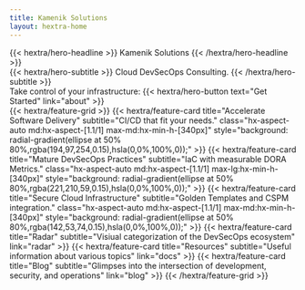 ```yaml
---
title: Kamenik Solutions
layout: hextra-home
---
```


<div class="hx-mt-6 hx-mb-6">
{{< hextra/hero-headline >}}
  Kamenik Solutions
{{< /hextra/hero-headline >}}
</div>

<div class="hx-mb-12">
{{< hextra/hero-subtitle >}}
  Cloud DevSecOps Consulting.
{{< /hextra/hero-subtitle >}}
</div>

<div class="hx-mb-6">
Take control of your infrastructure:
{{< hextra/hero-button text="Get Started" link="about" >}}
</div>

<div class="hx-mt-6"></div>
<!--
image="images/hextra-doc.webp"
imageClass="hx-top-[40%] hx-left-[24px] hx-w-[180%] sm:hx-w-[110%] dark:hx-opacity-80"
-->
{{< hextra/feature-grid >}}
  {{< hextra/feature-card
    title="Accelerate Software Delivery"
    subtitle="CI/CD that fit your needs."
    class="hx-aspect-auto md:hx-aspect-[1.1/1] max-md:hx-min-h-[340px]"
    style="background: radial-gradient(ellipse at 50% 80%,rgba(194,97,254,0.15),hsla(0,0%,100%,0));"
  >}}
  {{< hextra/feature-card
    title="Mature DevSecOps Practices"
    subtitle="IaC with measurable DORA Metrics."
    class="hx-aspect-auto md:hx-aspect-[1.1/1] max-lg:hx-min-h-[340px]"
    style="background: radial-gradient(ellipse at 50% 80%,rgba(221,210,59,0.15),hsla(0,0%,100%,0));"
  >}}
  {{< hextra/feature-card
    title="Secure Cloud Infrastructure"
    subtitle="Golden Templates and CSPM integration."
    class="hx-aspect-auto md:hx-aspect-[1.1/1] max-md:hx-min-h-[340px]"
    style="background: radial-gradient(ellipse at 50% 80%,rgba(142,53,74,0.15),hsla(0,0%,100%,0));"
  >}}
  {{< hextra/feature-card
    title="Radar"
    subtitle="Visiual categorization of the DevSecOps ecosystem"
    link="radar"
  >}}
  {{< hextra/feature-card
    title="Resources"
    subtitle="Useful information about various topics"
    link="docs"
  >}}
  {{< hextra/feature-card
    title="Blog"
    subtitle="Glimpses into the intersection of development, security, and operations"
    link="blog"
  >}}
{{< /hextra/feature-grid >}}
